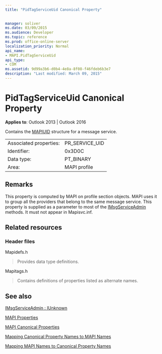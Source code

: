 ```yaml
---
title: "PidTagServiceUid Canonical Property"
 
 
manager: soliver
ms.date: 03/09/2015
ms.audience: Developer
ms.topic: reference
ms.prod: office-online-server
localization_priority: Normal
api_name:
- MAPI.PidTagServiceUid
api_type:
- COM
ms.assetid: 9d99a3b6-d0b4-4e8a-8f08-f46fdeb6b3e7
description: "Last modified: March 09, 2015"
---
```


# PidTagServiceUid Canonical Property

  
  
**Applies to**: Outlook 2013 | Outlook 2016 
  
Contains the [MAPIUID](mapiuid.md) structure for a message service. 
  
|||
|:-----|:-----|
|Associated properties:  <br/> |PR_SERVICE_UID  <br/> |
|Identifier:  <br/> |0x3D0C  <br/> |
|Data type:  <br/> |PT_BINARY  <br/> |
|Area:  <br/> |MAPI profile  <br/> |
   
## Remarks

This property is computed by MAPI on profile section objects. MAPI uses it to group all the providers that belong to the same message service. This property is supplied as a parameter to most of the [IMsgServiceAdmin](imsgserviceadminiunknown.md) methods. It must not appear in Mapisvc.inf. 
  
## Related resources

### Header files

Mapidefs.h
  
> Provides data type definitions.
    
Mapitags.h
  
> Contains definitions of properties listed as alternate names.
    
## See also



[IMsgServiceAdmin : IUnknown](imsgserviceadminiunknown.md)


[MAPI Properties](mapi-properties.md)
  
[MAPI Canonical Properties](mapi-canonical-properties.md)
  
[Mapping Canonical Property Names to MAPI Names](mapping-canonical-property-names-to-mapi-names.md)
  
[Mapping MAPI Names to Canonical Property Names](mapping-mapi-names-to-canonical-property-names.md)

